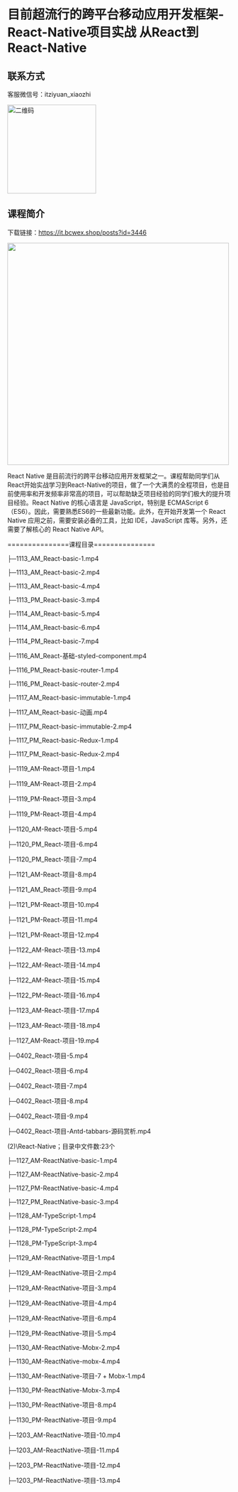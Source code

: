 # 目前超流行的跨平台移动应用开发框架-React-Native项目实战 从React到React-Native

## 联系方式

客服微信号：itziyuan_xiaozhi

<img src="https://ziyuanyun.oss-cn-guangzhou.aliyuncs.com/common/20240614073449/666b82192834a.jpg" width="200" height="200" alt="二维码">

## 课程简介

下载链接：https://it.bcwex.shop/posts?id=3446

<img src="https://ziyuanyun.oss-cn-guangzhou.aliyuncs.com/yun/20240515185155/664493cbcc233.jpg" width="500" alt="">

  React Native 是目前流行的跨平台移动应用开发框架之一。课程帮助同学们从React开始实战学习到React-Native的项目，做了一个大满贯的全程项目，也是目前使用率和开发频率非常高的项目，可以帮助缺乏项目经验的同学们极大的提升项目经验。React Native 的核心语言是 JavaScript，特别是 ECMAScript 6（ES6）。因此，需要熟悉ES6的一些最新功能。此外，在开始开发第一个 React Native 应用之前，需要安装必备的工具，比如 IDE，JavaScript 库等。另外，还需要了解核心的 React Native API。

 ===============课程目录===============

 ├─1113_AM_React-basic-1.mp4

 ├─1113_AM_React-basic-2.mp4

 ├─1113_AM_React-basic-4.mp4

 ├─1113_PM_React-basic-3.mp4

 ├─1114_AM_React-basic-5.mp4

 ├─1114_AM_React-basic-6.mp4

 ├─1114_PM_React-basic-7.mp4

 ├─1116_AM_React-基础-styled-component.mp4

 ├─1116_PM_React-basic-router-1.mp4

 ├─1116_PM_React-basic-router-2.mp4

 ├─1117_AM_React-basic-immutable-1.mp4

 ├─1117_AM_React-basic-动画.mp4

 ├─1117_PM_React-basic-immutable-2.mp4

 ├─1117_PM_React-basic-Redux-1.mp4

 ├─1117_PM_React-basic-Redux-2.mp4

 ├─1119_AM-React-项目-1.mp4

 ├─1119_AM-React-项目-2.mp4

 ├─1119_PM-React-项目-3.mp4

 ├─1119_PM-React-项目-4.mp4

 ├─1120_AM-React-项目-5.mp4

 ├─1120_PM_React-项目-6.mp4

 ├─1120_PM_React-项目-7.mp4

 ├─1121_AM-React-项目-8.mp4

 ├─1121_AM_React-项目-9.mp4

 ├─1121_PM-React-项目-10.mp4

 ├─1121_PM-React-项目-11.mp4

 ├─1121_PM-React-项目-12.mp4

 ├─1122_AM-React-项目-13.mp4

 ├─1122_AM-React-项目-14.mp4

 ├─1122_AM-React-项目-15.mp4

 ├─1122_PM-React-项目-16.mp4

 ├─1123_AM-React-项目-17.mp4

 ├─1123_AM-React-项目-18.mp4

 ├─1127_AM-React-项目-19.mp4

 ├─0402_React-项目-5.mp4

 ├─0402_React-项目-6.mp4

 ├─0402_React-项目-7.mp4

 ├─0402_React-项目-8.mp4

 ├─0402_React-项目-9.mp4

 ├─0402_React-项目-Antd-tabbars-源码赏析.mp4

 (2)\React-Native；目录中文件数:23个

 ├─1127_AM-ReactNative-basic-1.mp4

 ├─1127_AM-ReactNative-basic-2.mp4

 ├─1127_PM-ReactNative-basic-4.mp4

 ├─1127_PM_ReactNative-basic-3.mp4

 ├─1128_AM-TypeScript-1.mp4

 ├─1128_PM-TypeScript-2.mp4

 ├─1128_PM-TypeScript-3.mp4

 ├─1129_AM-ReactNative-项目-1.mp4

 ├─1129_AM-ReactNative-项目-2.mp4

 ├─1129_AM-ReactNative-项目-3.mp4

 ├─1129_AM-ReactNative-项目-4.mp4

 ├─1129_AM-ReactNative-项目-6.mp4

 ├─1129_PM-ReactNative-项目-5.mp4

 ├─1130_AM-ReactNative-Mobx-2.mp4

 ├─1130_AM-ReactNative-mobx-4.mp4

 ├─1130_AM-ReactNative-项目-7 + Mobx-1.mp4

 ├─1130_PM-ReactNative-Mobx-3.mp4

 ├─1130_PM-ReactNative-项目-8.mp4

 ├─1130_PM-ReactNative-项目-9.mp4

 ├─1203_AM-ReactNative-项目-10.mp4

 ├─1203_AM-ReactNative-项目-11.mp4

 ├─1203_PM-ReactNative-项目-12.mp4

 ├─1203_PM-ReactNative-项目-13.mp4

  